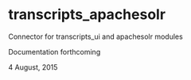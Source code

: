 transcripts_apachesolr
======================

Connector for transcripts_ui and apachesolr modules

Documentation forthcoming

4 August, 2015
